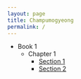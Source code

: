 ```yaml
---
layout: page
title: Champumogyeong
permalink: /
---
```

* Book 1
    * Chapter 1
        * [Section 1](/book1/chapter1/section1/index.md)
        * [Section 2](/book1/chapter1/section2/index.md)
